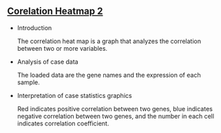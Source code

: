 ## [Corelation Heatmap 2](/basic/cor-heatmap2)

- Introduction

  The correlation heat map is a graph that analyzes the correlation between two or more variables.

- Analysis of case data

  The loaded data are the gene names and the expression of each sample.

- Interpretation of case statistics graphics

  Red indicates positive correlation between two genes, blue indicates negative correlation between two genes, and the
  number in each cell indicates correlation coefficient.

